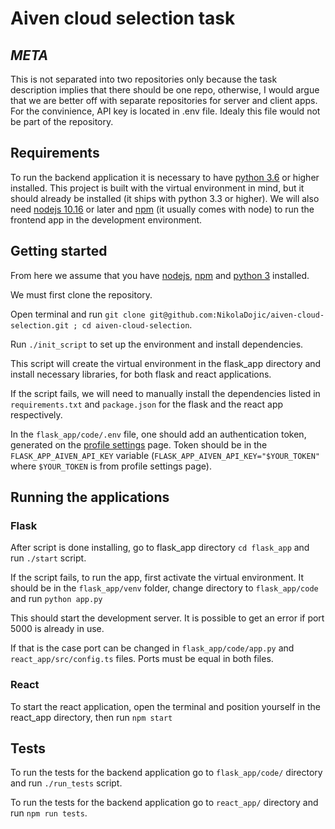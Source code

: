 # Aiven cloud selection task

## _META_

This is not separated into two repositories only because the task description implies that there should be one repo,
otherwise, I would argue that we are better off with separate repositories for server and client apps.
For the convinience, API key is located in .env file. Idealy this file would not be part of the repository.

## Requirements

To run the backend application it is necessary to have [python 3.6](https://www.python.org/downloads/) or higher installed.
This project is built with the virtual environment in mind, but it should already be installed (it ships with python 3.3 or higher).
We will also need [nodejs 10.16](https://nodejs.org/en/) or later and [npm](https://docs.npmjs.com/downloading-and-installing-node-js-and-npm) (it usually comes with node) to run the frontend app in the development environment.

## Getting started

From here we assume that you have [nodejs](https://nodejs.org/en/), [npm](https://docs.npmjs.com/downloading-and-installing-node-js-and-npm) and [python 3](https://www.python.org/downloads/) installed.

We must first clone the repository.

Open terminal and run `git clone git@github.com:NikolaDojic/aiven-cloud-selection.git ; cd aiven-cloud-selection`.

Run `./init_script` to set up the environment and install dependencies.

This script will create the virtual environment in the flask_app directory and install necessary libraries, for both flask and react applications.

If the script fails, we will need to manually install the dependencies listed in `requirements.txt` and `package.json` for the flask and the react app respectively.

In the `flask_app/code/.env` file, one should add an authentication token, generated on the [profile settings](https://console.aiven.io/profile/auth) page. Token should be in the `FLASK_APP_AIVEN_API_KEY` variable (```FLASK_APP_AIVEN_API_KEY="$YOUR_TOKEN"``` where `$YOUR_TOKEN` is from profile settings page).

## Running the applications

### Flask

After script is done installing, go to flask_app directory `cd flask_app` and run `./start` script.

If the script fails, to run the app, first activate the virtual environment. It should be in the `flask_app/venv` folder,
change directory to `flask_app/code` and run `python app.py`

This should start the development server. It is possible to get an error if port 5000 is already in use.

If that is the case port can be changed in `flask_app/code/app.py` and `react_app/src/config.ts` files.
Ports must be equal in both files.

### React

To start the react application, open the terminal and position yourself in the react_app directory, then run `npm start`

## Tests

To run the tests for the backend application go to `flask_app/code/` directory and run `./run_tests` script.

To run the tests for the backend application go to `react_app/` directory and run `npm run tests`.
